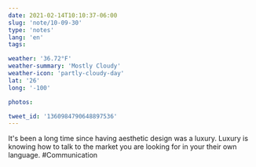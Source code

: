 ```yaml
---
date: 2021-02-14T10:10:37-06:00
slug: 'note/10-09-30'
type: 'notes'
lang: 'en'
tags:

weather: '36.72°F'
weather-summary: 'Mostly Cloudy'
weather-icon: 'partly-cloudy-day'
lat: '26'
long: '-100'

photos:

tweet_id: '1360984790648897536'
---
```

It's been a long time since having aesthetic design was a luxury. Luxury is knowing how to talk to the market you are looking for in your their own language. #Communication